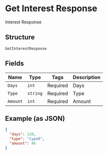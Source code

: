 
# Get Interest Response

Interest Response

## Structure

`GetInterestResponse`

## Fields

| Name | Type | Tags | Description |
|  --- | --- | --- | --- |
| `Days` | `int` | Required | Days |
| `Type` | `string` | Required | Type |
| `Amount` | `int` | Required | Amount |

## Example (as JSON)

```json
{
  "days": 120,
  "type": "type0",
  "amount": 46
}
```

